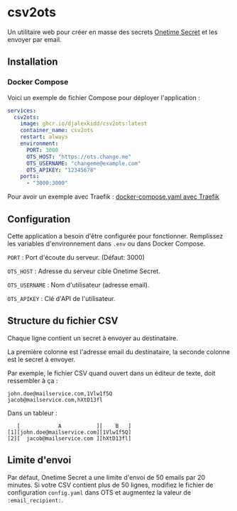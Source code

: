 # csv2ots

Un utilitaire web pour créer en masse des secrets [Onetime Secret](https://onetimesecret.com/) et les envoyer par email.

## Installation

### Docker Compose

Voici un exemple de fichier Compose pour déployer l'application :

```yaml
services:
  csv2ots:
    image: ghcr.io/djalexkidd/csv2ots:latest
    container_name: csv2ots
    restart: always
    environment:
      PORT: 3000
      OTS_HOST: "https://ots.change.me"
      OTS_USERNAME: "changeme@example.com"
      OTS_APIKEY: "12345678"
    ports:
      - "3000:3000"
```

Pour avoir un exemple avec Traefik : [docker-compose.yaml avec Traefik](https://github.com/djalexkidd/csv2ots/blob/master/docker-compose.yaml)

## Configuration

Cette application a besoin d'être configurée pour fonctionner. Remplissez les variables d'environnement dans ```.env``` ou dans Docker Compose.

```PORT``` : Port d'écoute du serveur. (Défaut: 3000)

```OTS_HOST``` : Adresse du serveur cible Onetime Secret.

```OTS_USERNAME``` : Nom d'utilisateur (adresse email).

```OTS_APIKEY``` : Clé d'API de l'utilisateur.

## Structure du fichier CSV

Chaque ligne contient un secret à envoyer au destinataire.

La première colonne est l'adresse email du destinataire, la seconde colonne est le secret à envoyer.

Par exemple, le fichier CSV quand ouvert dans un éditeur de texte, doit ressembler à ça :

```
john.doe@mailservice.com,1Vlw1f5Q
jacob@mailservice.com,hXtD13fl
```

Dans un tableur :

```
   [            A           ][    B   ]
[1][john.doe@mailservice.com][1Vlw1f5Q]
[2][  jacob@mailservice.com ][hXtD13fl]
```

## Limite d'envoi

Par défaut, Onetime Secret a une limite d'envoi de 50 emails par 20 minutes. Si votre CSV contient plus de 50 lignes, modifiez le fichier de configuration ```config.yaml``` dans OTS et augmentez la valeur de ```:email_recipient:```.